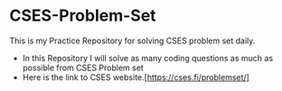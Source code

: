 # CSES-Problem-Set
This is my Practice Repository for solving CSES problem set daily.
- In this Repository I will solve as many coding questions as much as possible from CSES Problem set
- Here is the link to CSES website.[https://cses.fi/problemset/]
